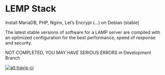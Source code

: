 # LEMP Stack

Install MariaDB, PHP, Nginx, Let’s Encrypt (...) on Debian (stable)

The latest stable versions of software for a LAMP server are compiled with an optimized configuration for the best performance, speed of response and security.

NOT COMPLETED, YOU MAY HAVE SERIOUS ERRORS in Development Branch

[![alt travis-ci](https://travis-ci.org/dertin/lemp-stack-debian.svg?branch=develop)](https://travis-ci.org/dertin/lemp-stack-debian/)
